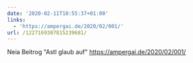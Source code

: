 ```yaml
---
date: '2020-02-11T10:55:37+01:00'
links:
  - 'https://ampergai.de/2020/02/001/'
url: /1227169307815239681/
---
```

Neia Beitrog "Astl glaub auf" https://ampergai.de/2020/02/001/
